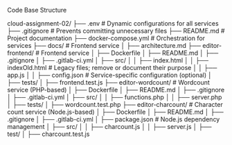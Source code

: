 Code Base Structure

cloud-assignment-02/
├── .env                      # Dynamic configurations for all services
├── .gitignore                # Prevents committing unnecessary files
├── README.md                 # Project documentation
├── docker-compose.yml        # Orchestration for services
├── docs/          # Frontend service
│   ├── architecture.md
├── editor-frontend/          # Frontend service
│   ├── Dockerfile
│   ├── README.md
│   ├── .gitignore
│   ├── .gitlab-ci.yml
│   ├── src/
│   │   ├── index.html
│   │   ├── indexOld.html     # Legacy files; remove or document their purpose
│   │   ├── app.js
│   │   ├── config.json       # Service-specific configuration (optional)
│   ├── tests/
│       ├── frontend.test.js
├── editor-wordcount/         # Wordcount service (PHP-based)
│   ├── Dockerfile
│   ├── README.md
│   ├── .gitignore
│   ├── .gitlab-ci.yml
│   ├── src/
│   │   ├── functions.php
│   │   ├── server.php
│   ├── tests/
│       ├── wordcount.test.php
├── editor-charcount/         # Character count service (Node.js-based)
│   ├── Dockerfile
│   ├── README.md
│   ├── .gitignore
│   ├── .gitlab-ci.yml
│   ├── package.json          # Node.js dependency management
│   ├── src/
│   │   ├── charcount.js
│   │   ├── server.js
│   ├── test/
│       ├── charcount.test.js